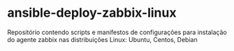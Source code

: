 # ansible-deploy-zabbix-linux
Repositório contendo scripts e manifestos de configurações para instalação do agente zabbix nas distribuições Linux: Ubuntu, Centos, Debian

